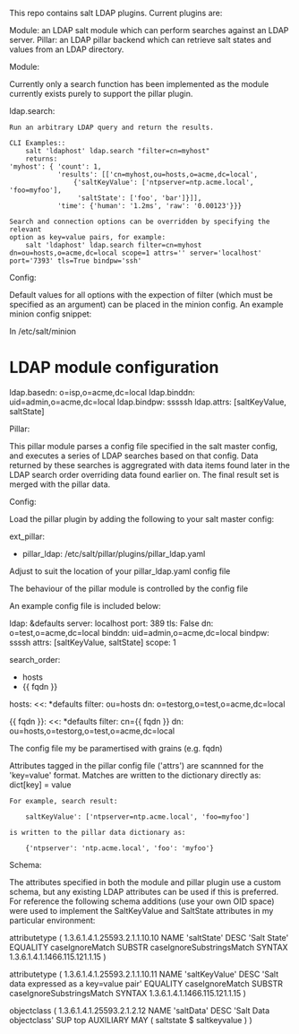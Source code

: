 This repo contains salt LDAP plugins.  Current plugins are:

Module: an LDAP salt module which can perform searches against an LDAP server.
Pillar: an LDAP pillar backend which can retrieve salt states and values from an LDAP directory.

Module:

Currently only a search function has been implemented as the module currently exists purely to
support the pillar plugin.

ldap.search:

    Run an arbitrary LDAP query and return the results.

    CLI Examples::
        salt 'ldaphost' ldap.search "filter=cn=myhost"
        returns: 
    'myhost': { 'count': 1,
                'results': [['cn=myhost,ou=hosts,o=acme,dc=local',
                    {'saltKeyValue': ['ntpserver=ntp.acme.local', 'foo=myfoo'],
                     'saltState': ['foo', 'bar']}]],
                'time': {'human': '1.2ms', 'raw': '0.00123'}}}

    Search and connection options can be overridden by specifying the relevant
    option as key=value pairs, for example:
        salt 'ldaphost' ldap.search filter=cn=myhost dn=ou=hosts,o=acme,dc=local scope=1 attrs='' server='localhost' port='7393' tls=True bindpw='ssh'

Config:

Default values for all options with the expection of filter (which must be specified as an argument)
can be placed in the minion config.  An example minion config snippet:

In /etc/salt/minion
# LDAP module configuration
ldap.basedn: o=isp,o=acme,dc=local
ldap.binddn: uid=admin,o=acme,dc=local
ldap.bindpw: sssssh
ldap.attrs: [saltKeyValue, saltState]

Pillar:

This pillar module parses a config file specified in the salt master config, and
executes a series of LDAP searches based on that config.  Data returned by these
searches is aggregrated with data items found later in the LDAP search order 
overriding data found earlier on. The final result set is merged with the pillar
data.


Config:

Load the pillar plugin by adding the following to your salt master config:

ext_pillar:
  - pillar_ldap: /etc/salt/pillar/plugins/pillar_ldap.yaml

Adjust to suit the location of your pillar_ldap.yaml config file

The behaviour of the pillar module is controlled by the config file

An example config file is included below:

ldap: &defaults
  server: localhost
  port: 389
  tls: False
  dn: o=test,o=acme,dc=local
  binddn: uid=admin,o=acme,dc=local
  bindpw: ssssh
  attrs: [saltKeyValue, saltState]
  scope: 1

search_order:
  - hosts
  - {{ fqdn }} 

hosts:
  <<: *defaults
  filter: ou=hosts
  dn: o=testorg,o=test,o=acme,dc=local

{{ fqdn }}:
  <<: *defaults
  filter: cn={{ fqdn }}
  dn: ou=hosts,o=testorg,o=test,o=acme,dc=local

The config file my be paramertised with grains (e.g. fqdn)

Attributes tagged in the pillar config file ('attrs') are scannned for the
'key=value' format.  Matches are written to the dictionary directly as:
dict[key] = value

    For example, search result:

        saltKeyValue': ['ntpserver=ntp.acme.local', 'foo=myfoo']
    
    is written to the pillar data dictionary as:

        {'ntpserver': 'ntp.acme.local', 'foo': 'myfoo'}


Schema:

The attributes specified in both the module and pillar plugin use a custom schema, but any existing 
LDAP attributes can be used if this is preferred.  For reference the following schema additions (use your own OID space) were used to implement the SaltKeyValue and SaltState attributes in my particular environment:

attributetype (  1.3.6.1.4.1.25593.2.1.1.10.10
    NAME 'saltState'
    DESC 'Salt State'
    EQUALITY caseIgnoreMatch
    SUBSTR caseIgnoreSubstringsMatch
    SYNTAX 1.3.6.1.4.1.1466.115.121.1.15 )

attributetype ( 1.3.6.1.4.1.25593.2.1.1.10.11
    NAME 'saltKeyValue'
    DESC 'Salt data expressed as a key=value pair'
    EQUALITY caseIgnoreMatch
    SUBSTR caseIgnoreSubstringsMatch
    SYNTAX 1.3.6.1.4.1.1466.115.121.1.15 )

objectclass ( 1.3.6.1.4.1.25593.2.1.2.12 
    NAME 'saltData' 
    DESC 'Salt Data objectclass'
    SUP top AUXILIARY
    MAY ( saltstate $ saltkeyvalue ) )
